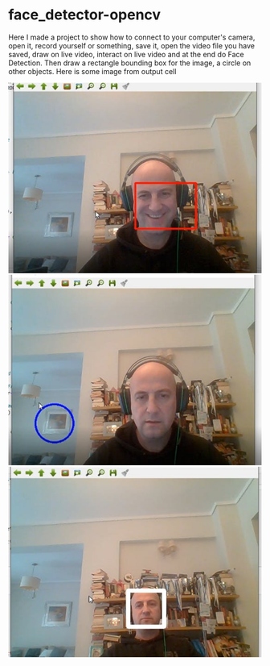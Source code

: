 # face_detector-opencv

Here I made a project to show how to connect to your computer's camera, open it, record yourself or something, save it, open the video file you have saved, draw on live video, interact on live video and at the end do Face Detection. Then draw a rectangle bounding box for the image, a circle on other objects. Here is some image from output cell     

![img1](img/1.jpg "Face")
![img2](img/2.jpg "Object")
![img3](img/3.jpg "Face bounding box")
